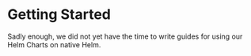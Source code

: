 # Getting Started

Sadly enough, we did not yet have the time to write guides for using our Helm Charts on native Helm.
